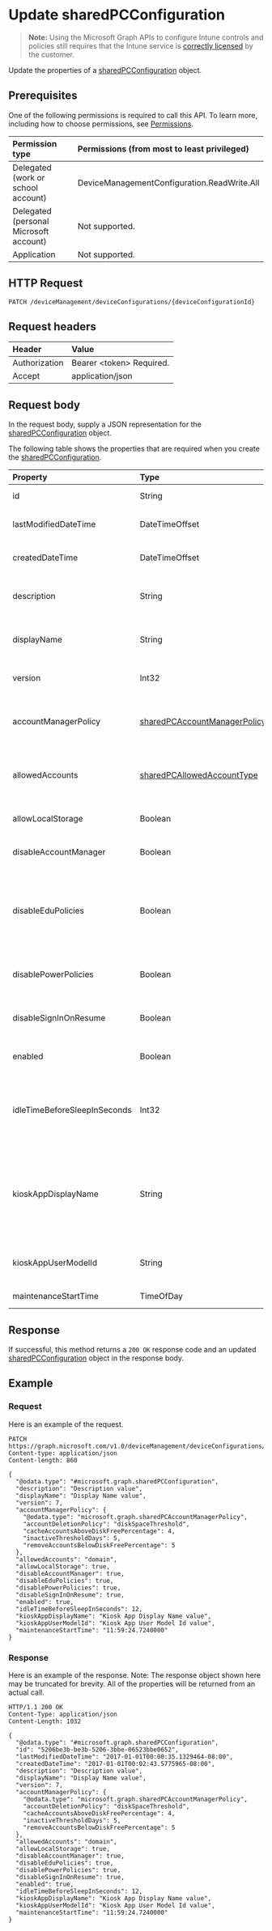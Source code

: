 # Update sharedPCConfiguration

> **Note:** Using the Microsoft Graph APIs to configure Intune controls and policies still requires that the Intune service is [correctly licensed](https://go.microsoft.com/fwlink/?linkid=839381) by the customer.

Update the properties of a [sharedPCConfiguration](../resources/intune-deviceconfig-sharedpcconfiguration.md) object.
## Prerequisites
One of the following permissions is required to call this API. To learn more, including how to choose permissions, see [Permissions](/graph/permissions-reference).

|Permission type|Permissions (from most to least privileged)|
|:---|:---|
|Delegated (work or school account)|DeviceManagementConfiguration.ReadWrite.All|
|Delegated (personal Microsoft account)|Not supported.|
|Application|Not supported.|

## HTTP Request
<!-- {
  "blockType": "ignored"
}
-->
``` http
PATCH /deviceManagement/deviceConfigurations/{deviceConfigurationId}
```

## Request headers
|Header|Value|
|:---|:---|
|Authorization|Bearer &lt;token&gt; Required.|
|Accept|application/json|

## Request body
In the request body, supply a JSON representation for the [sharedPCConfiguration](../resources/intune-deviceconfig-sharedpcconfiguration.md) object.

The following table shows the properties that are required when you create the [sharedPCConfiguration](../resources/intune-deviceconfig-sharedpcconfiguration.md).

|Property|Type|Description|
|:---|:---|:---|
|id|String|Key of the entity. Inherited from [deviceConfiguration](../resources/intune-deviceconfig-deviceconfiguration.md)|
|lastModifiedDateTime|DateTimeOffset|DateTime the object was last modified. Inherited from [deviceConfiguration](../resources/intune-deviceconfig-deviceconfiguration.md)|
|createdDateTime|DateTimeOffset|DateTime the object was created. Inherited from [deviceConfiguration](../resources/intune-deviceconfig-deviceconfiguration.md)|
|description|String|Admin provided description of the Device Configuration. Inherited from [deviceConfiguration](../resources/intune-deviceconfig-deviceconfiguration.md)|
|displayName|String|Admin provided name of the device configuration. Inherited from [deviceConfiguration](../resources/intune-deviceconfig-deviceconfiguration.md)|
|version|Int32|Version of the device configuration. Inherited from [deviceConfiguration](../resources/intune-deviceconfig-deviceconfiguration.md)|
|accountManagerPolicy|[sharedPCAccountManagerPolicy](../resources/intune-deviceconfig-sharedpcaccountmanagerpolicy.md)|Specifies how accounts are managed on a shared PC. Only applies when disableAccountManager is false.|
|allowedAccounts|[sharedPCAllowedAccountType](../resources/intune-deviceconfig-sharedpcallowedaccounttype.md)|Indicates which type of accounts are allowed to use on a shared PC. Possible values are: `guest`, `domain`.|
|allowLocalStorage|Boolean|Specifies whether local storage is allowed on a shared PC.|
|disableAccountManager|Boolean|Disables the account manager for shared PC mode.|
|disableEduPolicies|Boolean|Specifies whether the default shared PC education environment policies should be disabled. For Windows 10 RS2 and later, this policy will be applied without setting Enabled to true.|
|disablePowerPolicies|Boolean|Specifies whether the default shared PC power policies should be disabled.|
|disableSignInOnResume|Boolean|Disables the requirement to sign in whenever the device wakes up from sleep mode.|
|enabled|Boolean|Enables shared PC mode and applies the shared pc policies.|
|idleTimeBeforeSleepInSeconds|Int32|Specifies the time in seconds that a device must sit idle before the PC goes to sleep. Setting this value to 0 prevents the sleep timeout from occurring.|
|kioskAppDisplayName|String|Specifies the display text for the account shown on the sign-in screen which launches the app specified by SetKioskAppUserModelId. Only applies when KioskAppUserModelId is set.|
|kioskAppUserModelId|String|Specifies the application user model ID of the app to use with assigned access.|
|maintenanceStartTime|TimeOfDay|Specifies the daily start time of maintenance hour.|



## Response
If successful, this method returns a `200 OK` response code and an updated [sharedPCConfiguration](../resources/intune-deviceconfig-sharedpcconfiguration.md) object in the response body.

## Example
### Request
Here is an example of the request.
``` http
PATCH https://graph.microsoft.com/v1.0/deviceManagement/deviceConfigurations/{deviceConfigurationId}
Content-type: application/json
Content-length: 860

{
  "@odata.type": "#microsoft.graph.sharedPCConfiguration",
  "description": "Description value",
  "displayName": "Display Name value",
  "version": 7,
  "accountManagerPolicy": {
    "@odata.type": "microsoft.graph.sharedPCAccountManagerPolicy",
    "accountDeletionPolicy": "diskSpaceThreshold",
    "cacheAccountsAboveDiskFreePercentage": 4,
    "inactiveThresholdDays": 5,
    "removeAccountsBelowDiskFreePercentage": 5
  },
  "allowedAccounts": "domain",
  "allowLocalStorage": true,
  "disableAccountManager": true,
  "disableEduPolicies": true,
  "disablePowerPolicies": true,
  "disableSignInOnResume": true,
  "enabled": true,
  "idleTimeBeforeSleepInSeconds": 12,
  "kioskAppDisplayName": "Kiosk App Display Name value",
  "kioskAppUserModelId": "Kiosk App User Model Id value",
  "maintenanceStartTime": "11:59:24.7240000"
}
```

### Response
Here is an example of the response. Note: The response object shown here may be truncated for brevity. All of the properties will be returned from an actual call.
``` http
HTTP/1.1 200 OK
Content-Type: application/json
Content-Length: 1032

{
  "@odata.type": "#microsoft.graph.sharedPCConfiguration",
  "id": "5206be3b-be3b-5206-3bbe-06523bbe0652",
  "lastModifiedDateTime": "2017-01-01T00:00:35.1329464-08:00",
  "createdDateTime": "2017-01-01T00:02:43.5775965-08:00",
  "description": "Description value",
  "displayName": "Display Name value",
  "version": 7,
  "accountManagerPolicy": {
    "@odata.type": "microsoft.graph.sharedPCAccountManagerPolicy",
    "accountDeletionPolicy": "diskSpaceThreshold",
    "cacheAccountsAboveDiskFreePercentage": 4,
    "inactiveThresholdDays": 5,
    "removeAccountsBelowDiskFreePercentage": 5
  },
  "allowedAccounts": "domain",
  "allowLocalStorage": true,
  "disableAccountManager": true,
  "disableEduPolicies": true,
  "disablePowerPolicies": true,
  "disableSignInOnResume": true,
  "enabled": true,
  "idleTimeBeforeSleepInSeconds": 12,
  "kioskAppDisplayName": "Kiosk App Display Name value",
  "kioskAppUserModelId": "Kiosk App User Model Id value",
  "maintenanceStartTime": "11:59:24.7240000"
}
```



